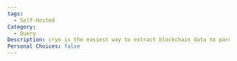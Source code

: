 ```yaml
---
tags:
  - Self-Hosted
Category:
  - Query
Description: cryo is the easiest way to extract blockchain data to parquet, csv, json, or python dataframes
Personal Choices: false
---
```

